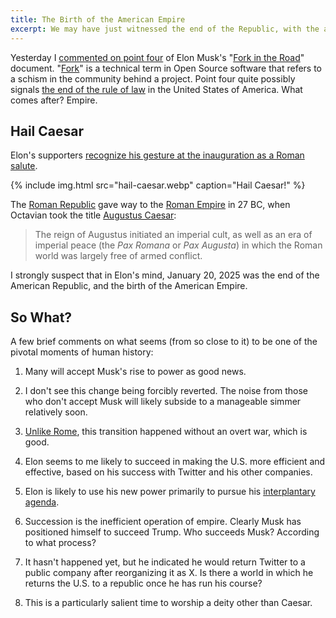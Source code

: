 ```yaml
---
title: The Birth of the American Empire
excerpt: We may have just witnessed the end of the Republic, with the accession of Augustus Musk.
---
```


Yesterday I [commented on point
four](/2025/point-four-of-elons-fork-is-the-scary-one/) of Elon Musk's "[Fork
in the Road](https://www.opm.gov/fork)" document.
"[Fork](https://en.wikipedia.org/wiki/Fork_(software_development))" is a
technical term in Open Source software that refers to a schism in the community
behind a project. Point four quite possibly signals [the end of the rule of
law](/2025/point-four-of-elons-fork-is-the-scary-one/) in the United States of
America. What comes after? Empire.

## Hail Caesar

Elon's supporters [recognize his gesture at the inauguration as a Roman
salute](https://theconversation.com/elon-musk-and-the-history-of-the-roman-salute-248032).

{% include img.html src="hail-caesar.webp" caption="Hail Caesar!" %}

The [Roman Republic](https://en.wikipedia.org/wiki/Roman_Republic) gave way to
the [Roman Empire](https://en.wikipedia.org/wiki/Roman_Empire) in 27 BC, when
Octavian took the title [Augustus
Caesar](https://en.wikipedia.org/wiki/Augustus):

> The reign of Augustus initiated an imperial cult, as well as an era of
> imperial peace (the _Pax Romana_ or _Pax Augusta_) in which the Roman world
> was largely free of armed conflict.

I strongly suspect that in Elon's mind, January 20, 2025 was the end of the
American Republic, and the birth of the American Empire.

## So What?

A few brief comments on what seems (from so close to it) to be one of the
pivotal moments of human history:

1. Many will accept Musk's rise to power as good news.

1. I don't see this change being forcibly reverted. The noise from those who
   don't accept Musk will likely subside to a manageable simmer relatively soon.

1. [Unlike Rome](https://en.wikipedia.org/wiki/War_of_Actium), this transition
   happened without an overt war, which is good.

1. Elon seems to me likely to succeed in making the U.S. more efficient and
   effective, based on his success with Twitter and his other companies.

1. Elon is likely to use his new power primarily to pursue his [interplantary
   agenda](https://nss.org/elon-musk-making-humans-a-multiplanetary-species/).

1. Succession is the inefficient operation of empire. Clearly Musk has
   positioned himself to succeed Trump. Who succeeds Musk? According to what
   process?

1. It hasn't happened yet, but he indicated he would return Twitter to a public
   company after reorganizing it as X. Is there a world in which he returns the
   U.S. to a republic once he has run his course?

1. This is a particularly salient time to worship a deity other than Caesar.

